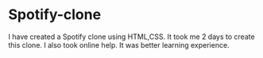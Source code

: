 # Spotify-clone
I have created a Spotify clone using HTML,CSS. It took me 2 days to create this clone. I also took online help. It was better learning experience.
